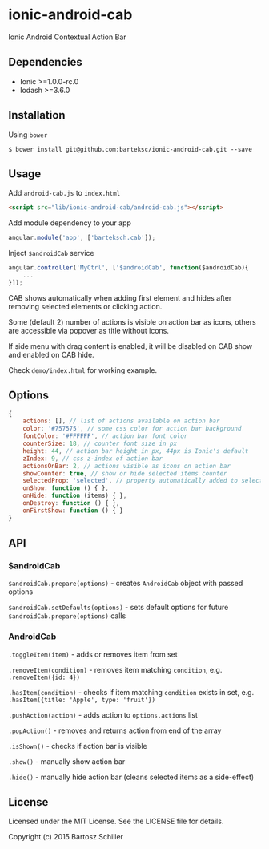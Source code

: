 # ionic-android-cab
Ionic Android Contextual Action Bar

## Dependencies
* Ionic >=1.0.0-rc.0
* lodash >=3.6.0

## Installation

Using `bower`
``` shell
$ bower install git@github.com:barteksc/ionic-android-cab.git --save
```

## Usage
Add `android-cab.js` to `index.html`
``` html
<script src="lib/ionic-android-cab/android-cab.js"></script>
```

Add module dependency to your app
``` javascript
angular.module('app', ['barteksch.cab']);
```

Inject `$androidCab` service
``` javascript
angular.controller('MyCtrl', ['$androidCab', function($androidCab){
    ...
}]);
```

CAB shows automatically when adding first element and hides after removing selected elements or clicking action.

Some (default 2) number of actions is visible on action bar as icons, others are accessible via popover as title without icons.

If side menu with drag content is enabled, it will be disabled on CAB show and enabled on CAB hide.

Check `demo/index.html` for working example.

## Options

``` javascript
{
    actions: [], // list of actions available on action bar
    color: '#757575', // some css color for action bar background
    fontColor: '#FFFFFF', // action bar font color
    counterSize: 18, // counter font size in px
    height: 44, // action bar height in px, 44px is Ionic's default
    zIndex: 9, // css z-index of action bar
    actionsOnBar: 2, // actions visible as icons on action bar
    showCounter: true, // show or hide selected items counter
    selectedProp: 'selected', // property automatically added to selected item
    onShow: function () { },
    onHide: function (items) { },
    onDestroy: function () { },
    onFirstShow: function () { }
}
```

## API
### $androidCab
`$androidCab.prepare(options)` - creates `AndroidCab` object with passed options

`$androidCab.setDefaults(options)` - sets default options for future `$androidCab.prepare(options)` calls
### AndroidCab
`.toggleItem(item)` - adds or removes item from set

`.removeItem(condition)` - removes item matching `condition`, e.g. `.removeItem({id: 4})`

`.hasItem(condition)` - checks if item matching `condition` exists in set, e.g. `.hasItem({title: 'Apple', type: 'fruit'})`

`.pushAction(action)` - adds action to `options.actions` list

`.popAction()` - removes and returns action from end of the array

`.isShown()` - checks if action bar is visible

`.show()` - manually show action bar

`.hide()` - manually hide action bar (cleans selected items as a side-effect)

## License
Licensed under the MIT License. See the LICENSE file for details.

Copyright (c) 2015 Bartosz Schiller